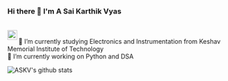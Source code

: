 ### Hi there 👋 I'm A Sai Karthik Vyas
<br/>
<a href="https://www.linkedin.com/in/sai-karthik-vyas-akondi-83b46034/">
  <img align="left" alt="ASKV's LinkdeIn" width="22px" src="https://cdn.jsdelivr.net/npm/simple-icons@v3/icons/linkedin.svg" />
</a>

<br/>
 🌱 I’m currently studying Electronics and Instrumentation from Keshav Memorial Institute of Technology
 <br/>
 🔭 I’m currently working on Python and DSA

![ASKV's github stats](https://github-readme-stats.vercel.app/api?username=askvyas&show_icons=true&theme=radical)
<!--
**askvyas/askvyas** is a ✨ _special_ ✨ repository because its `README.md` (this file) appears on your GitHub profile.

Here are some ideas to get you started:

- 🔭 I’m currently working on ...
- 🌱 I’m currently learning ...
- 👯 I’m looking to collaborate on ...
- 🤔 I’m looking for help with ...
- 💬 Ask me about ...
- 📫 How to reach me: ...
- 😄 Pronouns: ...
- ⚡ Fun fact: ...
-->
